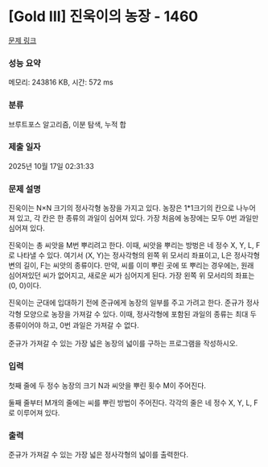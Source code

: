 # [Gold III] 진욱이의 농장 - 1460 

[문제 링크](https://www.acmicpc.net/problem/1460) 

### 성능 요약

메모리: 243816 KB, 시간: 572 ms

### 분류

브루트포스 알고리즘, 이분 탐색, 누적 합

### 제출 일자

2025년 10월 17일 02:31:33

### 문제 설명

<p>진욱이는 N×N 크기의 정사각형 농장을 가지고 있다. 농장은 1*1크기의 칸으로 나누어져 있고, 각 칸은 한 종류의 과일이 심어져 있다. 가장 처음에 농장에는 모두 0번 과일만 심어져 있다. </p>

<p>진욱이는 총 씨앗을 M번 뿌리려고 한다. 이때, 씨앗을 뿌리는 방벙은 네 정수 X, Y, L, F로 나타낼 수 있다. 여기서 (X, Y)는 정사각형의 왼쪽 위 모서리 좌표이고, L은 정사각형 변의 길이, F는 씨앗의 종류이다. 만약, 씨를 이미 뿌린 곳에 또 뿌리는 경우에는, 원래 심어져있던 씨가 없어지고, 새로운 씨가 심어지게 된다. 가장 왼쪽 위 모서리의 좌표는 (0, 0)이다.</p>

<p>진욱이는 군대에 입대하기 전에 준규에게 농장의 일부를 주고 가려고 한다. <span style="line-height:1.6em">준규가 정사각형 모양으로 농장을 가져갈 수 있다. 이때, 정사각형에 포함된 과일의 종류는 최대 두 종류이어야 하고, 0번 과일은 가져갈 수 없다.</span></p>

<p>준규가 가져갈 수 있는 가장 넓은 농장의 넓이를 구하는 프로그램을 작성하시오.</p>

### 입력 

 <p>첫째 줄에 두 정수 농장의 크기 N과 씨앗을 뿌린 횟수 M이 주어진다.</p>

<p>둘째 줄부터 M개의 줄에는 씨를 뿌린 방법이 주어진다. 각각의 줄은 네 정수 X, Y, L, F로 이루어져 있다.</p>

### 출력 

 <p>준규가 가져갈 수 있는 가장 넓은 정사각형의 넓이를 출력한다.</p>

